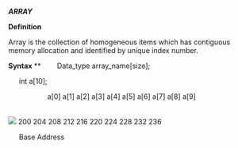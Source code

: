 ﻿***ARRAY***

**Definition**

Array is the collection of homogeneous items which has contiguous memory allocation and identified by unique index number.

**Syntax**
**
`    `Data\_type  array\_name[size];

`	`int  a[10];



`           `a[0]      a[1]      a[2]   a[3]   a[4]   a[5]    a[6]     a[7]     a[8]      a[9]

|||||||||||
| :- | :- | :- | :- | :- | :- | :- | :- | :- | :- |
![](Aspose.Words.e9df5762-4589-4a7f-be9f-7cbeec8504e6.001.png)	200      204	    208   212   216   220     224      228      232    236

`	`Base Address
